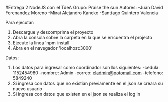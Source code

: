 #Entrega 2 NodeJS con el TdeA
Grupo: Praise the sun
Autores:
-Juan David Ferenandez Moreno
-Mirai Alejandro Kaneko
-Santiago Quintero Valencia

Para ejecutar:
1. Descargue y descomprima el proyecto
2. Abra la consola sobre la carpeta en la que se encuentra el projecto
3. Ejecute la linea 'npm install'
4. Abra en el navegador 'localhost:3000'

Datos:
1. Los datos para ingresar como coordinador son los siguientes:
    -cedula: 1152454980
    -nombre: Admin
    -correo: eladmin@potomail.com
    -telefono: 5849240
2. Si ingresa con datos que no existian previamente en el json se creara su nuevo usuario
3. Si ingresa con datos que existen en el json se realiza el log in